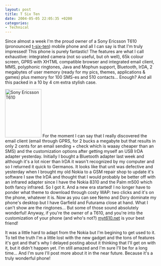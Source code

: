 ```yaml
---
layout: post
title: T Six Ten
date: 2004-05-05 22:05:35 +0200
categories:
- Technical
---
```

Since almost a week I'm the proud owner of a Sony Ericsson T610 (pronounced <a href="http://www.sonyericsson.com/t610/" title="The official site">t-six-ten</a>) mobile phone and all I can say is that I'm truly impressed! This phone is purely fantastic! The features are what I call exhaustive: integrated camera (not so useful, but oh well), 65k colour screen, GPRS with XHTML compatible browser and integrated email client, MMS, polyphonic ringtones, Java and Mophun support, Bluetooth, IrDA, 2 megabytes of user memory (ready for my pics, themes, applications & games) plus memory for 100 SMS-es and 510 contacts... Enough? And all this packed in a 10 by 4 cm extra stylish case.

<a href="http://www.rusiczki.net/blog/blogpics/sony_ericsson_t610.php" onclick="window.open('http://www.rusiczki.net/blog/blogpics/sony_ericsson_t610.php','popup','width=480,height=640,scrollbars=no,resizable=no,toolbar=no,directories=no,location=no,menubar=no,status=no,left=0,top=0'); return false"><img src="http://www.rusiczki.net/blog/blogpics/sony_ericsson_t610-thumb.jpg" width="120" height="160" border="0" alt="Sony Ericsson T610" class="postimage" /></a> For the moment I can say that I really discovered the email client (email through GPRS, for 2 bucks a megabyte but that results in only 2 cents for an email sending + check which is waaay cheaper than an SMS) and the customization options after getting myself an USB IrDA adapter yesterday. Initially I bought a Bluetooth adapter last week and although it's a lot nicer than IrDA it wasn't recognized by my computer and so I returned it quick to Germanos. It looks like that unit was defective and yesterday when I brought my old Nokia to a GSM repair shop to update it's software I saw the IrDA and thought that I would probably be better off with an infrared adapter since I have the Nokia 8310 and the Palm m500 which both fancy infrared. So I got it. And a new era started! I no longer have to ponder what theme to download through costy WAP: two clicks and it's on the phone, whatever it is. Now as you can see Nemo and Dory dominate my phone's desktop but I have Garfield and Futurama close at hand. What I can't show are the ringtones... But some of those sound absolutely wonderful! Anyway, if you're the owner of a T610, and you're into the customization of your phone (and who's not?) <a href="http://www.myt610.net" title="THE site for the Ericsson T610 freak">myt610.net</a> is your best friend!

It was a little hard to adapt from the Nokia but I'm begining to get used to it. To tell the truth I'm a little lost with the new gadget and the tons of features it's got and that's why I delayed posting about it thinking that I'll get on with it, but it didn't happen yet. I'm still amazed and I'm sure I'll be for a long time... And I'm sure I'll post more about it in the near future. Because it's a truly wonderful phone!
